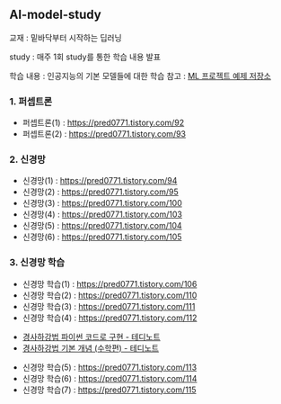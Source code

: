 ## AI-model-study
교재 : 밑바닥부터 시작하는 딥러닝

study : 매주 1회 study를 통한 학습 내용 발표

학습 내용 : 인공지능의 기본 모델들에 대한 학습
참고 : [ML 프로젝트 예제 저장소](https://github.com/ml-tooling/best-of-ml-python)
### 1. 퍼셉트론 
- 퍼셉트론(1) : https://pred0771.tistory.com/92    
- 퍼셉트론(2) : https://pred0771.tistory.com/93

### 2. 신경망 
- 신경망(1) : https://pred0771.tistory.com/94 
- 신경망(2) : https://pred0771.tistory.com/95
- 신경망(3) : https://pred0771.tistory.com/100
- 신경망(4) : https://pred0771.tistory.com/103
- 신경망(5) : https://pred0771.tistory.com/104
- 신경망(6) : https://pred0771.tistory.com/105

### 3. 신경망 학습
- 신경망 학습(1) : https://pred0771.tistory.com/106
- 신경망 학습(2) : https://pred0771.tistory.com/110
- 신경망 학습(3) : https://pred0771.tistory.com/111
- 신경망 학습(4) : https://pred0771.tistory.com/112
* [경사하강법 파이썬 코드로 구현 - 테디노트](https://www.youtube.com/watch?v=KgH3ZWmMxLE)
* [경사하강법 기본 개념 (수학편) - 테디노트](https://www.youtube.com/watch?v=GEdLNvPIbiM)
- 신경망 학습(5) : https://pred0771.tistory.com/113
- 신경망 학습(6) : https://pred0771.tistory.com/114
- 신경망 학습(7) : https://pred0771.tistory.com/115

